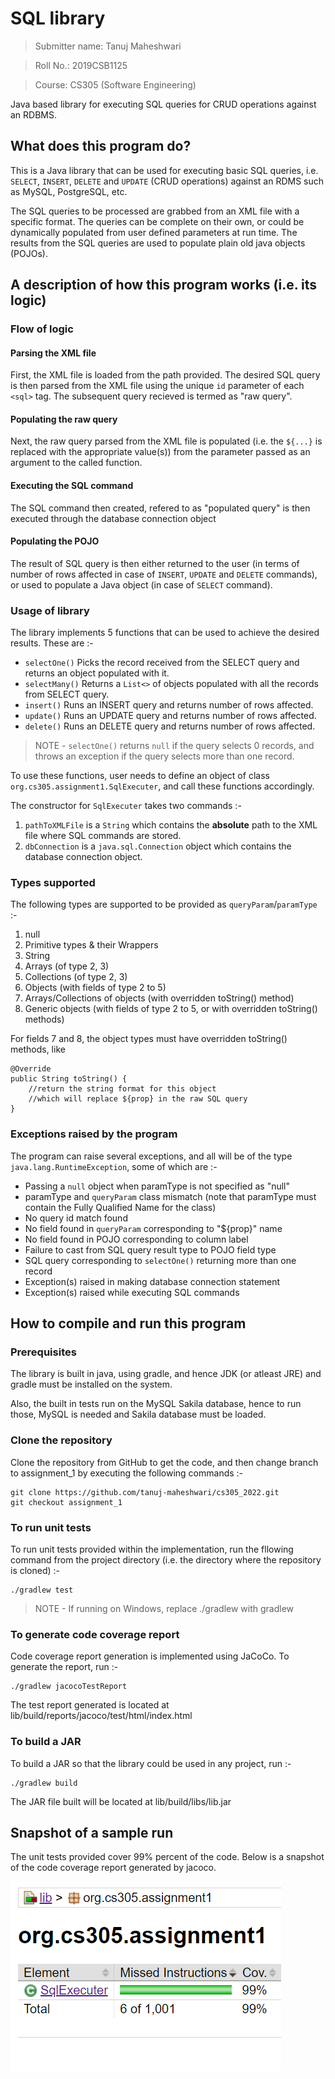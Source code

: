 # SQL library

> Submitter name: Tanuj Maheshwari

> Roll No.: 2019CSB1125

> Course: CS305 (Software Engineering)

Java based library for executing SQL queries for CRUD operations against an RDBMS.


## What does this program do?

This is a Java library that can be used for executing basic SQL queries, i.e. `SELECT`, `INSERT`, `DELETE` and `UPDATE` (CRUD operations) against an RDMS such as MySQL, PostgreSQL, etc.

The SQL queries to be processed are grabbed from an XML file with a specific format. The queries can be complete on their own, or could be dynamically populated from user defined parameters at run time. The results from the SQL queries are used to populate plain old java objects (POJOs).


## A description of how this program works (i.e. its logic)

### Flow of logic

#### Parsing the XML file

First, the XML file is loaded from the path provided. The desired SQL query is then parsed from the XML file using the unique `id` parameter of each `<sql>` tag. The subsequent query recieved is termed as "raw query".

#### Populating the raw query

Next, the raw query parsed from the XML file is populated (i.e. the `${...}` is replaced with the appropriate value(s)) from the parameter passed as an argument to the called function.

#### Executing the SQL command

The SQL command then created, refered to as "populated query" is then executed through the database connection object

#### Populating the POJO

The result of SQL query is then either returned to the user (in terms of number of rows affected in case of `INSERT`, `UPDATE` and `DELETE` commands), or used to populate a Java object (in case of `SELECT` command).

### Usage of library

The library implements 5 functions that can be used to achieve the desired results. These are :-

- `selectOne()` Picks the record received from the SELECT query and returns an object populated with it.
- `selectMany()` Returns a `List<>` of objects populated with all the records from SELECT query.
- `insert()` Runs an INSERT query and returns number of rows affected.
- `update()` Runs an UPDATE query and returns number of rows affected.
- `delete()` Runs an DELETE query and returns number of rows affected.

> NOTE - `selectOne()` returns `null` if the query selects 0 records, and throws an exception if the query selects more than one record.

To use these functions, user needs to define an object of class `org.cs305.assignment1.SqlExecuter`, and call these functions accordingly.

The constructor for `SqlExecuter` takes two commands :-

1. `pathToXMLFile` is a `String` which contains the **absolute** path to the XML file where SQL commands are stored.
2. `dbConnection` is a `java.sql.Connection` object which contains the database connection object.

### Types supported

The following types are supported to be provided as `queryParam`/`paramType` :-

1. null
2. Primitive types & their Wrappers
3. String
4. Arrays (of type 2, 3)
5. Collections (of type 2, 3)
6. Objects (with fields of type 2 to 5)
7. Arrays/Collections of objects (with overridden toString() method)
8. Generic objects (with fields of type 2 to 5, or with overridden toString() methods)

For fields 7 and 8, the object types must have overridden toString() methods, like

```
@Override
public String toString() {
    //return the string format for this object
    //which will replace ${prop} in the raw SQL query
}
```

### Exceptions raised by the program

The program can raise several exceptions, and all will be of the type `java.lang.RuntimeException`, some of which are :-

- Passing a `null` object when paramType is not specified as "null"
- paramType and `queryParam` class mismatch (note that paramType must contain the Fully Qualified Name for the class)
- No query id match found
- No field found in `queryParam` corresponding to "${prop}" name
- No field found in POJO corresponding to column label
- Failure to cast from SQL query result type to POJO field type
- SQL query corresponding to `selectOne()` returning more than one record
- Exception(s) raised in making database connection statement
- Exception(s) raised while executing SQL commands


## How to compile and run this program

### Prerequisites

The library is built in java, using gradle, and hence JDK (or atleast JRE) and gradle must be installed on the system.

Also, the built in tests run on the MySQL Sakila database, hence to run those, MySQL is needed and Sakila database must be loaded.

### Clone the repository

Clone the repository from GitHub to get the code, and then change branch to assignment_1 by executing the following commands :-

```
git clone https://github.com/tanuj-maheshwari/cs305_2022.git
git checkout assignment_1
```

### To run unit tests

To run unit tests provided within the implementation, run the fllowing command from the project directory (i.e. the directory where the repository is cloned) :-

```
./gradlew test
```

> NOTE - If running on Windows, replace ./gradlew with gradlew

### To generate code coverage report

Code coverage report generation is implemented using JaCoCo. To generate the report, run :-

```
./gradlew jacocoTestReport
```

The test report generated is located at lib/build/reports/jacoco/test/html/index.html

### To build a JAR

To build a JAR so that the library could be used in any project, run :-

```
./gradlew build
```

The JAR file built will be located at lib/build/libs/lib.jar

## Snapshot of a sample run

The unit tests provided cover 99% percent of the code. Below is a snapshot of the code coverage report generated by jacoco.

![JaCoCo Snapshot](./report/Coverage.png?raw=true "JaCoCo Snapshot")
